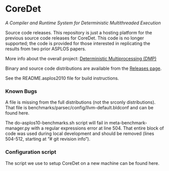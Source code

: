 # CoreDet
*A Compiler and Runtime System for Deterministic Multithreaded Execution*

Source code releases. This repository is just a hosting platform for the previous source code releases for CoreDet. This code is no longer supported; the code is provided for those interested in replicating the results from two prior ASPLOS papers.

More info about the overall project: [Deterministic Multiprocessing (DMP)](http://sampa.cs.washington.edu/research/dmp.html)

Binary and source code distributions are available from the [Releases page](https://github.com/uwsampa/coredet/releases).

See the README.asplos2010 file for build instructions.

### Known Bugs

A file is missing from the full distributions (not the srconly distributions). That file is benchmarks/parsec/config/llvm-default.bldconf and can be found here.

The do-asplos10-benchmarks.sh script will fail in meta-benchmark-manager.py with a regular expressions error at line 504. That entire block of code was used during local development and should be removed (lines 504-512, starting at “# git revision info”).

### Configuration script

The script we use to setup CoreDet on a new machine can be found here.

